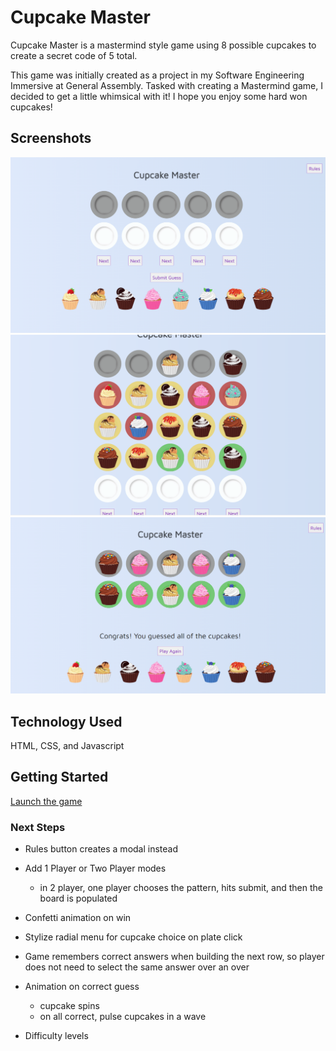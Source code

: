 # Cupcake Master
 Cupcake Master is a mastermind style game using 8 possible cupcakes to create a secret code of 5 total.

 This game was initially created as a project in my Software Engineering Immersive at General Assembly. Tasked with creating a Mastermind game, I decided to get a little whimsical with it! I hope you enjoy some hard won cupcakes!

## Screenshots
![Main Screen Screenshot](screenshots/home-screen.png)  
![Gameplay Screenshot](screenshots/mid-game.png)  
![Winner Screenshot](screenshots/correct-guess.png)

## Technology Used
HTML, CSS, and Javascript

## Getting Started
[Launch the game](https://taylorlottdixon.github.io/mastermind/)

### Next Steps
* Rules button creates a modal instead

* Add 1 Player or Two Player modes
    * in 2 player, one player chooses the pattern, hits submit, and then the board is populated

* Confetti animation on win

* Stylize radial menu for cupcake choice on plate click

* Game remembers correct answers when building the next row, so player does not need to select the same answer over an over

* Animation on correct guess
    * cupcake spins
    * on all correct, pulse cupcakes in a wave

* Difficulty levels